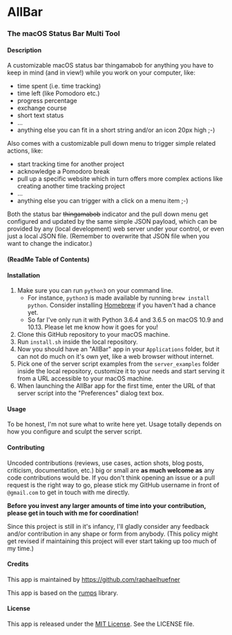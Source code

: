 # AllBar

### The macOS Status Bar Multi Tool


#### Description
A customizable macOS status bar thingamabob for anything you have to keep in mind (and in view!) while you work on your computer, like:

- time spent (i.e. time tracking)
- time left (like Pomodoro etc.)
- progress percentage
- exchange course
- short text status
- ...
- anything else you can fit in a short string and/or an icon 20px high ;-)

Also comes with a customizable pull down menu to trigger simple related actions, like:

- start tracking time for another project
- acknowledge a Pomodoro break
- pull up a specific website which in turn offers more complex actions like creating another time tracking project
- ...
- anything else you can trigger with a click on a menu item ;-)

Both the status bar ~~thingamabob~~ indicator and the pull down menu get configured and updated by the same simple JSON payload, which can be provided by any (local development) web server under your control, or even just a local JSON file. (Remember to overwrite that JSON file when you want to change the indicator.)


#### (ReadMe Table of Contents)


#### Installation
1. Make sure you can run `python3` on your command line.
    - For instance, `python3` is made available by running `brew install python`. Consider installing [Homebrew](https://brew.sh/) if you haven't had a chance yet.
    - So far I've only run it with Python 3.6.4 and 3.6.5 on macOS 10.9 and 10.13. Please let me know how it goes for you!
2. Clone this GitHub repository to your macOS machine.
3. Run `install.sh` inside the local repository.
4. Now you should have an "AllBar" app in your `Applications` folder, but it can not do much on it's own yet, like a web browser without internet.
5. Pick one of the server script examples from the `server_examples` folder inside the local repository, customize it to your needs and start serving it from a URL accessible to your macOS machine.
6. When launching the AllBar app for the first time, enter the URL of that server script into the "Preferences" dialog text box.


#### Usage
To be honest, I'm not sure what to write here yet. Usage totally depends on how you configure and sculpt the server script.


#### Contributing
Uncoded contributions (reviews, use cases, action shots, blog posts, criticism, documentation, etc.) big or small are **as much welcome as** any code contributions would be. If you don't think opening an issue or a pull request is the right way to go, please stick my GitHub username in front of `@gmail.com` to get in touch with me directly.

**Before you invest any larger amounts of time into your contribution, please get in touch with me for coordination!**

Since this project is still in it's infancy, I'll gladly consider any feedback and/or contribution in any shape or form from anybody. (This policy might get revised if maintaining this project will ever start taking up too much of my time.)


#### Credits
This app is maintained by https://github.com/raphaelhuefner

This app is based on the [rumps](https://github.com/jaredks/rumps) library.

#### License
This app is released under the [MIT License](https://opensource.org/licenses/MIT). See the LICENSE file.
